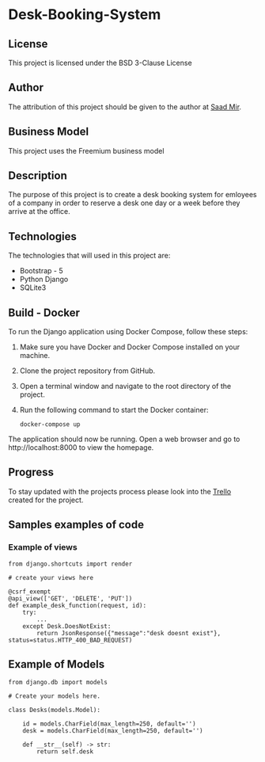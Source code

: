 # Desk-Booking-System


## License

This project is licensed under the BSD 3-Clause License 

## Author

The attribution of this  project should be given to the author at [Saad Mir](https://github.com/Desk-Booking-System/Desk-Booking-System).  

## Business Model

This project uses the Freemium business model

## Description

The purpose of this project is to create a desk booking system for emloyees of a company in order to reserve a desk one day or a week before they arrive at the office.

## Technologies

The technologies that will used in this project are:

- Bootstrap - 5
- Python Django
- SQLite3

## Build - Docker

To run the Django application using Docker Compose, follow these steps:

1. Make sure you have Docker and Docker Compose installed on your machine.

2. Clone the project repository from GitHub.

3. Open a terminal window and navigate to the root directory of the project.

4. Run the following command to start the Docker container:

    `docker-compose up`
    
The application should now be running. Open a web browser and go to http://localhost:8000 to view the homepage.

## Progress

To stay updated with the projects process please look into the [Trello](https://trello.com/b/phcYRJtc/desk-booking-system) created for the project.

## Samples examples of code

### Example of views



``` 
from django.shortcuts import render

# create your views here

@csrf_exempt
@api_view(['GET', 'DELETE', 'PUT'])
def example_desk_function(request, id):
    try:
        ...
    except Desk.DoesNotExist:
        return JsonResponse({"message":"desk doesnt exist"}, status=status.HTTP_400_BAD_REQUEST)

```

## Example of Models

```
from django.db import models

# Create your models here.

class Desks(models.Model):

    id = models.CharField(max_length=250, default='')
    desk = models.CharField(max_length=250, default='')
    
    def __str__(self) -> str:
        return self.desk
        
```





